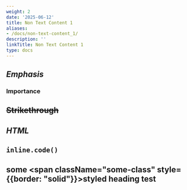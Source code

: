 ```yaml
---
weight: 2
date: '2025-06-12'
title: Non Text Content 1
aliases:
- /docs/non-text-content_1/
description: ''
linkTitle: Non Text Content 1
type: docs
---
```


## _Emphasis_

### **Importance**

## ~~Strikethrough~~

## <i>HTML</i>

## `inline.code()`

## some <span className="some-class" style={{border: "solid"}}>styled</span> <strong>heading</strong> <span class="myClass" className="myClassName <> weird char" data-random-attr="456"/> test
